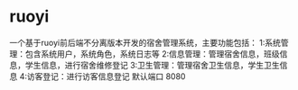 # ruoyi
一个基于ruoyi前后端不分离版本开发的宿舍管理系统，主要功能包括：
1:系统管理：包含系统用户，系统角色，系统日志等
2:信息管理：管理宿舍信息，班级信息，学生信息，进行宿舍维修登记
3:卫生管理：管理宿舍卫生信息，学生卫生信息
4:访客登记：进行访客信息登记
默认端口 8080